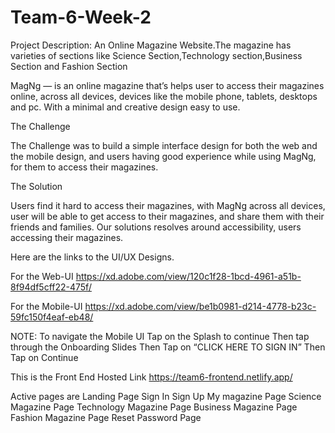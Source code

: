 # Team-6-Week-2

Project Description: An Online Magazine Website.The magazine has varieties of sections like Science Section,Technology section,Business Section and Fashion Section 


MagNg — is an online magazine that’s helps user to access their magazines online, across all devices, devices like the mobile phone, tablets, desktops and pc. With a minimal and creative design easy to use.


The Challenge

The Challenge was to build a simple interface design for both the web and the mobile design, and users having good experience while using MagNg, for them to access their magazines.


The Solution

Users find it hard to access their magazines, with MagNg across all devices, user will be able to get access to their magazines, and share them with their friends and families.
Our solutions resolves around accessibility, users accessing their magazines.


Here are the links to the UI/UX Designs.

For the Web-UI
https://xd.adobe.com/view/120c1f28-1bcd-4961-a51b-8f94df5cff22-475f/

For the Mobile-UI
https://xd.adobe.com/view/be1b0981-d214-4778-b23c-59fc150f4eaf-eb48/

NOTE: To navigate the Mobile UI
      Tap on the Splash to continue
      Then tap through the Onboarding Slides
      Then Tap on “CLICK HERE TO SIGN IN”
      Then Tap on Continue

 This is the Front End Hosted Link
https://team6-frontend.netlify.app/

Active pages are Landing Page
                 Sign In 
                 Sign Up
                 My magazine Page
                 Science Magazine Page
                 Technology Magazine Page
                 Business Magazine Page
                 Fashion Magazine Page
                 Reset Password Page
